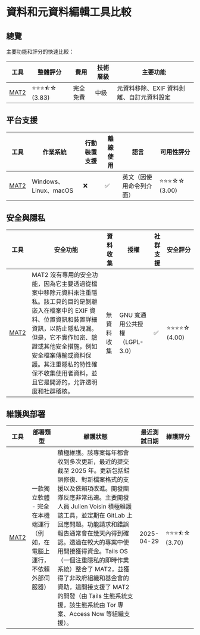 # 資料和元資料編輯工具比較
## 總覽
主要功能和評分的快速比較：

| 工具 | 整體評分 | 費用 | 技術層級 | 主要功能 |
|------|----------------|------|-----------------|--------------|
| [MAT2](https://github.com/jvoisin/mat2) | ⭐⭐⭐⯪☆ (3.83) | 完全免費 | 中級 | 元資料移除、EXIF 資料剝離、自訂元資料設定 |

## 平台支援
| 工具 | 作業系統 | 行動裝置支援 | 離線使用 | 語言 | 可用性評分 |
|------|------------------|----------------|--------------|-----------|------------------|
| [MAT2](https://github.com/jvoisin/mat2) | Windows、Linux、macOS | ❌ | ✅ | 英文（因使用命令列介面） | ⭐⭐⭐☆☆ (3.00) |

## 安全與隱私
| 工具 | 安全功能 | 資料收集 | 授權 | 社群支援 | 安全評分 |
|------|-------------------|-----------------|----------|------------------|----------------|
| [MAT2](https://github.com/jvoisin/mat2) | MAT2 沒有專用的安全功能，因為它主要透過從檔案中移除元資料來注重隱私。該工具的目的是剝離嵌入在檔案中的 EXIF 資料、位置資訊和裝置詳細資訊，以防止隱私洩漏。但是，它不實作加密、驗證或其他安全措施，例如安全檔案傳輸或資料保護。其注重隱私的特性確保不收集使用者資料，並且它是開源的，允許透明度和社群稽核。 | 無資料收集 | GNU 寬通用公共授權（LGPL-3.0） | ✅ | ⭐⭐⭐⭐☆ (4.00) |

## 維護與部署
| 工具 | 部署類型 | 維護狀態 | 最近測試日期 | 維護評分 |
|------|----------------|-------------------|-------------|-------------------|
| [MAT2](https://github.com/jvoisin/mat2) | 一款獨立軟體 - 完全在本機端運行（例如，在電腦上運行，不依賴外部伺服器） | 積極維護。該專案每年都會收到多次更新，最近的提交截至 2025 年。更新包括錯誤修復、對新檔案格式的支援以及依賴項改進。開發團隊反應非常迅速。主要開發人員 Julien Voisin 積極維護該工具，並定期在 GitLab 上回應問題。功能請求和錯誤報告通常會在幾天內得到確認。透過在較大的專案中使用間接獲得資金。Tails OS（一個注重隱私的即時作業系統）整合了 MAT2，並獲得了非政府組織和基金會的資助，這間接支援了 MAT2 的開發（由 Tails 生態系統支援，該生態系統由 Tor 專案、Access Now 等組織支援）。 | 2025-04-29 | ⭐⭐⭐⯪☆ (3.70) |